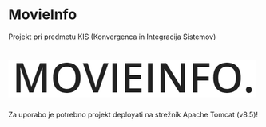 # MovieInfo
Projekt pri predmetu KIS (Konvergenca in Integracija Sistemov)
# ![logo](/KIS_MovieInfo/WebContent/img/logo.png)

Za uporabo je potrebno projekt deployati na strežnik Apache Tomcat (v8.5)!
